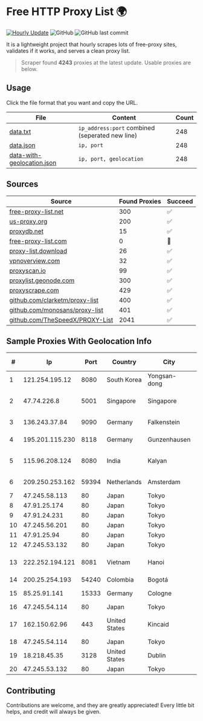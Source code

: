 
# Free HTTP Proxy List 🌍

[![Hourly Update](https://github.com/mertguvencli/http-proxy-list/actions/workflows/main.yml/badge.svg?branch=main)](https://github.com/mertguvencli/http-proxy-list/actions/workflows/main.yml)
![GitHub](https://img.shields.io/github/license/mertguvencli/http-proxy-list)
![GitHub last commit](https://img.shields.io/github/last-commit/mertguvencli/http-proxy-list)

It is a lightweight project that hourly scrapes lots of free-proxy sites, validates if it works, and serves a clean proxy list.


> Scraper found **4243** proxies at the latest update. Usable proxies are below.

## Usage

Click the file format that you want and copy the URL.


|File|Content|Count|
|----|-------|-----|
|[data.txt](https://raw.githubusercontent.com/mertguvencli/http-proxy-list/main/proxy-list/data.txt)|`ip_address:port` combined (seperated new line)|248|
|[data.json](https://raw.githubusercontent.com/mertguvencli/http-proxy-list/main/proxy-list/data.json)|`ip, port`|248|
|[data-with-geolocation.json](https://raw.githubusercontent.com/mertguvencli/http-proxy-list/main/proxy-list/data-with-geolocation.json)|`ip, port, geolocation`|248|

## Sources

|Source|Found Proxies|Succeed|
|------|-------------|-------|
|[free-proxy-list.net](https://free-proxy-list.net)|300|✅|
|[us-proxy.org](https://www.us-proxy.org)|200|✅|
|[proxydb.net](http://proxydb.net)|15|✅|
|[free-proxy-list.com](https://free-proxy-list.com/?page=&port=&type%5B%5D=http&type%5B%5D=https&up_time=0&search=Search)|0|🚫|
|[proxy-list.download](https://www.proxy-list.download/HTTP)|26|✅|
|[vpnoverview.com](https://vpnoverview.com/privacy/anonymous-browsing/free-proxy-servers)|32|✅|
|[proxyscan.io](https://www.proxyscan.io)|99|✅|
|[proxylist.geonode.com](https://proxylist.geonode.com/api/proxy-list?limit=300&page=1&sort_by=lastChecked&sort_type=desc&protocols=http,https)|300|✅|
|[proxyscrape.com](https://api.proxyscrape.com/v2/?request=displayproxies&protocol=http&timeout=10000&country=all&ssl=all&anonymity=all)|429|✅|
|[github.com/clarketm/proxy-list](https://raw.githubusercontent.com/clarketm/proxy-list/master/proxy-list-raw.txt)|400|✅|
|[github.com/monosans/proxy-list](https://raw.githubusercontent.com/monosans/proxy-list/main/proxies/http.txt)|401|✅|
|[github.com/TheSpeedX/PROXY-List](https://raw.githubusercontent.com/TheSpeedX/PROXY-List/master/http.txt)|2041|✅|


## Sample Proxies With Geolocation Info

|#|Ip|Port|Country|City|Internet Service Provider|
|-|--|----|-------|----|-------------------------|
|1|121.254.195.12|8080|South Korea|Yongsan-dong|LG DACOM Corporation|
|2|47.74.226.8|5001|Singapore|Singapore|Alibaba Cloud (Singapore) Private Limited|
|3|136.243.37.84|9090|Germany|Falkenstein|Hetzner Online GmbH|
|4|195.201.115.230|8118|Germany|Gunzenhausen|Hetzner Online GmbH|
|5|115.96.208.124|8080|India|Kalyan|Hathway IP over Cable Internet Access|
|6|209.250.253.162|59394|Netherlands|Amsterdam|The Constant Company|
|7|47.245.58.113|80|Japan|Tokyo|Alibaba.com LLC|
|8|47.91.25.174|80|Japan|Tokyo|Alibaba.com LLC|
|9|47.91.24.231|80|Japan|Tokyo|Alibaba.com LLC|
|10|47.245.56.201|80|Japan|Tokyo|Alibaba.com LLC|
|11|47.91.25.94|80|Japan|Tokyo|Alibaba.com LLC|
|12|47.245.53.132|80|Japan|Tokyo|Alibaba.com LLC|
|13|222.252.194.121|8081|Vietnam|Hanoi|VietNam Post and Telecom Corporation|
|14|200.25.254.193|54240|Colombia|Bogotá|Andinet ON Line|
|15|85.25.91.141|15333|Germany|Cologne|PlusServer GmbH|
|16|47.245.54.114|80|Japan|Tokyo|Alibaba.com LLC|
|17|162.150.62.96|443|United States|Kincaid|Comcast Cable Communications, LLC|
|18|47.245.54.114|80|Japan|Tokyo|Alibaba.com LLC|
|19|18.218.45.35|3128|United States|Dublin|Amazon.com, Inc.|
|20|47.245.53.132|80|Japan|Tokyo|Alibaba.com LLC|



## Contributing

Contributions are welcome, and they are greatly appreciated! Every
little bit helps, and credit will always be given.

